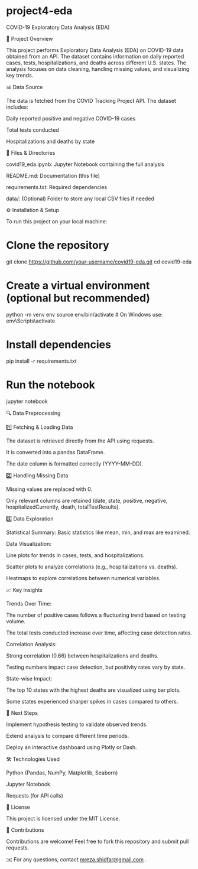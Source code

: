 # project4-eda

COVID-19 Exploratory Data Analysis (EDA)

📌 Project Overview

This project performs Exploratory Data Analysis (EDA) on COVID-19 data obtained from an API. The dataset contains information on daily reported cases, tests, hospitalizations, and deaths across different U.S. states. The analysis focuses on data cleaning, handling missing values, and visualizing key trends.

📊 Data Source

The data is fetched from the COVID Tracking Project API. The dataset includes:

Daily reported positive and negative COVID-19 cases

Total tests conducted

Hospitalizations and deaths by state

📂 Files & Directories

covid19_eda.ipynb: Jupyter Notebook containing the full analysis

README.md: Documentation (this file)

requirements.txt: Required dependencies

data/: (Optional) Folder to store any local CSV files if needed

⚙️ Installation & Setup

To run this project on your local machine:

# Clone the repository
git clone https://github.com/your-username/covid19-eda.git
cd covid19-eda

# Create a virtual environment (optional but recommended)
python -m venv env
source env/bin/activate  # On Windows use: env\Scripts\activate

# Install dependencies
pip install -r requirements.txt

# Run the notebook
jupyter notebook

🔍 Data Preprocessing

1️⃣ Fetching & Loading Data

The dataset is retrieved directly from the API using requests.

It is converted into a pandas DataFrame.

The date column is formatted correctly (YYYY-MM-DD).

2️⃣ Handling Missing Data

Missing values are replaced with 0.

Only relevant columns are retained (date, state, positive, negative, hospitalizedCurrently, death, totalTestResults).

3️⃣ Data Exploration

Statistical Summary: Basic statistics like mean, min, and max are examined.

Data Visualization:

Line plots for trends in cases, tests, and hospitalizations.

Scatter plots to analyze correlations (e.g., hospitalizations vs. deaths).

Heatmaps to explore correlations between numerical variables.

📈 Key Insights

Trends Over Time:

The number of positive cases follows a fluctuating trend based on testing volume.

The total tests conducted increase over time, affecting case detection rates.

Correlation Analysis:

Strong correlation (0.66) between hospitalizations and deaths.

Testing numbers impact case detection, but positivity rates vary by state.

State-wise Impact:

The top 10 states with the highest deaths are visualized using bar plots.

Some states experienced sharper spikes in cases compared to others.

📌 Next Steps

Implement hypothesis testing to validate observed trends.

Extend analysis to compare different time periods.

Deploy an interactive dashboard using Plotly or Dash.

🛠 Technologies Used

Python (Pandas, NumPy, Matplotlib, Seaborn)

Jupyter Notebook

Requests (for API calls)

📜 License

This project is licensed under the MIT License.

🤝 Contributions

Contributions are welcome! Feel free to fork this repository and submit pull requests.

✉️ For any questions, contact mreza.shidfar@gmail.com .

